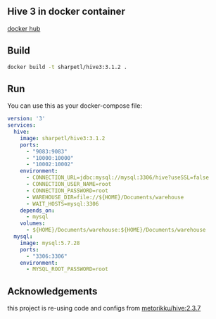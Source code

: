 ## Hive 3 in docker container

[docker hub](https://hub.docker.com/repository/docker/sharpetl/hive3)

## Build

```sh
docker build -t sharpetl/hive3:3.1.2 .
```

## Run

You can use this as your docker-compose file:

```yaml
version: '3'
services:
  hive:
    image: sharpetl/hive3:3.1.2
    ports:
      - "9083:9083"
      - "10000:10000"
      - "10002:10002"
    environment:
      - CONNECTION_URL=jdbc:mysql://mysql:3306/hive?useSSL=false
      - CONNECTION_USER_NAME=root
      - CONNECTION_PASSWORD=root
      - WAREHOUSE_DIR=file://${HOME}/Documents/warehouse
      - WAIT_HOSTS=mysql:3306
    depends_on:
      - mysql
    volumes:
      - ${HOME}/Documents/warehouse:${HOME}/Documents/warehouse
  mysql:
    image: mysql:5.7.28
    ports:
      - "3306:3306"
    environment:
      - MYSQL_ROOT_PASSWORD=root
```

## Acknowledgements

this project is re-using code and configs from [metorikku/hive:2.3.7](https://hub.docker.com/r/metorikku/hive)

